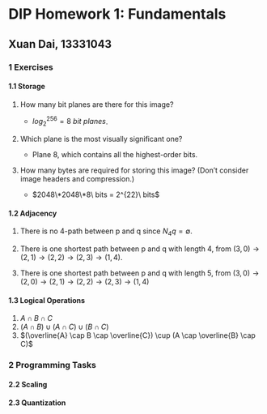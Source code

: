 # DIP Homework 1: Fundamentals
## Xuan Dai, 13331043

### 1 Exercises

#### 1.1 Storage

1. How many bit planes are there for this image?
    * $log_2^{256} = 8\ bit\ planes$.

2. Which plane is the most visually significant one?
    * Plane 8, which contains all the highest-order bits.

3. How many bytes are required for storing this image? (Don’t consider image headers and compression.)
    * $2048\*2048\*8\ bits = 2^{22}\ bits$

#### 1.2 Adjacency

1. There is no 4-path between p and q since $N_{4} q = \emptyset$.

2. There is one shortest path between p and q with length 4, from $(3,0) \to (2,1) \to (2,2) \to (2,3) \to (1,4)$.

3. There is one shortest path between p and q with length 5, from $(3,0) \to (2,0) \to (2,1) \to (2,2) \to (2,3) \to (1,4)$

#### 1.3 Logical Operations

1. $A \cap B \cap C$
2. $(A \cap B) \cup (A \cap C) \cup (B \cap C)$
3. $(\overline{A} \cap B \cap \overline{C}) \cup (A \cap \overline{B} \cap C)$ 

### 2 Programming Tasks

#### 2.2 Scaling

#### 2.3 Quantization
